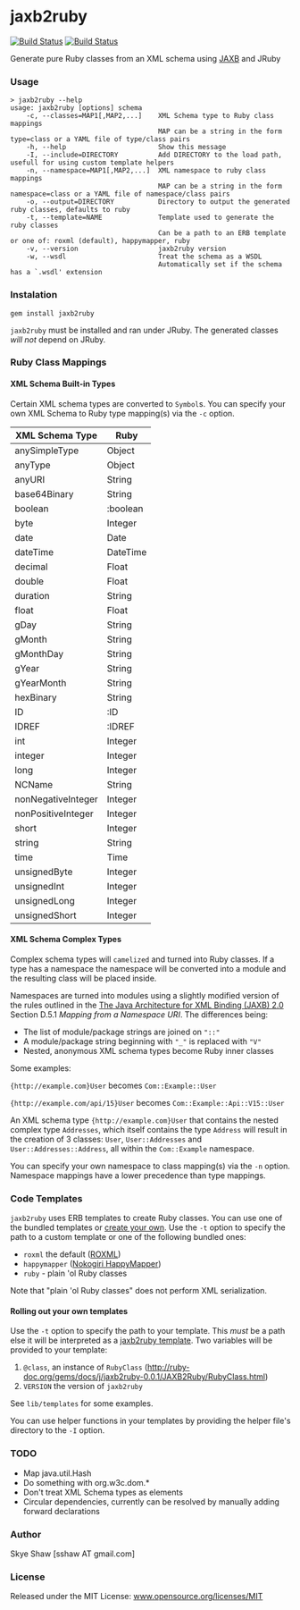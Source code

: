 # jaxb2ruby

[![Build Status](https://travis-ci.org/sshaw/jaxb2ruby.svg)](https://travis-ci.org/sshaw/jaxb2ruby)
[![Build Status](https://codeclimate.com/github/sshaw/jaxb2ruby.png)](https://codeclimate.com/github/sshaw/jaxb2ruby)

Generate pure Ruby classes from an XML schema using [JAXB](https://en.wikipedia.org/wiki/Java_Architecture_for_XML_Binding) and JRuby

### Usage

    > jaxb2ruby --help
    usage: jaxb2ruby [options] schema
        -c, --classes=MAP1[,MAP2,...]    XML Schema type to Ruby class mappings
                                         MAP can be a string in the form type=class or a YAML file of type/class pairs
        -h, --help                       Show this message
        -I, --include=DIRECTORY          Add DIRECTORY to the load path, usefull for using custom template helpers
        -n, --namespace=MAP1[,MAP2,...]  XML namespace to ruby class mappings
                                         MAP can be a string in the form namespace=class or a YAML file of namespace/class pairs
        -o, --output=DIRECTORY           Directory to output the generated ruby classes, defaults to ruby
        -t, --template=NAME              Template used to generate the ruby classes
                                         Can be a path to an ERB template or one of: roxml (default), happymapper, ruby
        -v, --version                    jaxb2ruby version
		-w, --wsdl                       Treat the schema as a WSDL
                                         Automatically set if the schema has a `.wsdl' extension

### Instalation

    gem install jaxb2ruby

`jaxb2ruby` must be installed and ran under JRuby. The generated classes *will not* depend on JRuby.

### Ruby Class Mappings

#### XML Schema Built-in Types

Certain XML schema types are converted to `Symbol`s.
You can specify your own XML Schema to Ruby type mapping(s) via the `-c` option.

<table>
<thead>
<tr><th>XML Schema Type</th><th>Ruby</th></tr>
</thead>
<tbody>
<tr><td>anySimpleType</td><td>Object</td></tr>
<tr><td>anyType</td><td>Object</td></tr>
<tr><td>anyURI</td><td>String</td></tr>
<tr><td>base64Binary</td><td>String</td></tr>
<tr><td>boolean</td><td>:boolean</td></tr>
<tr><td>byte</td><td>Integer</td></tr>
<tr><td>date</td><td>Date</td></tr>
<tr><td>dateTime</td><td>DateTime</td></tr>
<tr><td>decimal</td><td>Float</td></tr>
<tr><td>double</td><td>Float</td></tr>
<tr><td>duration</td><td>String</td></tr>
<tr><td>float</td><td>Float</td></tr>
<tr><td>gDay</td><td>String</td></tr>
<tr><td>gMonth</td><td>String</td></tr>
<tr><td>gMonthDay</td><td>String</td></tr>
<tr><td>gYear</td><td>String</td></tr>
<tr><td>gYearMonth</td><td>String</td></tr>
<tr><td>hexBinary</td><td>String</td></tr>
<tr><td>ID</td><td>:ID</td></tr>
<tr><td>IDREF</td><td>:IDREF</td></tr>
<tr><td>int</td><td>Integer</td></tr>
<tr><td>integer</td><td>Integer</td></tr>
<tr><td>long</td><td>Integer</td></tr>
<tr><td>NCName</td><td>String</td></tr>
<tr><td>nonNegativeInteger</td><td>Integer</td></tr>
<tr><td>nonPositiveInteger</td><td>Integer</td></tr>
<tr><td>short</td><td>Integer</td></tr>
<tr><td>string</td><td>String</td></tr>
<tr><td>time</td><td>Time</td></tr>
<tr><td>unsignedByte</td><td>Integer</td></tr>
<tr><td>unsignedInt</td><td>Integer</td></tr>
<tr><td>unsignedLong</td><td>Integer</td></tr>
<tr><td>unsignedShort</td><td>Integer</td></tr>
</tbody>
</table>

#### XML Schema Complex Types

Complex schema types will `camelized` and turned into Ruby classes. If a type has a namespace
the namespace will be converted into a module and the resulting class will be placed inside.

Namespaces are turned into modules using a slightly modified version of the rules outlined in the [The Java Architecture for XML Binding (JAXB) 2.0](http://download.oracle.com/otndocs/jcp/jaxb-2.0-fr-eval-oth-JSpec) Section D.5.1 _Mapping from a Namespace URI_. The differences being:

* The list of module/package strings are joined on `"::"`
* A module/package string beginning with `"_"` is replaced with `"V"`
* Nested, anonymous XML schema types become Ruby inner classes

Some examples:

`{http://example.com}User` becomes `Com::Example::User`

`{http://example.com/api/15}User` becomes `Com::Example::Api::V15::User`

An XML schema type `{http://example.com}User` that contains the nested complex type
`Addresses`, which itself contains the type `Address` will result in the creation
of 3 classes: `User`, `User::Addresses` and `User::Addresses::Address`, all within
the `Com::Example` namespace.

You can specify your own namespace to class mapping(s) via the `-n` option.
Namespace mappings have a lower precedence than type mappings.

### Code Templates

`jaxb2ruby` uses ERB templates to create Ruby classes. You can use one of the bundled templates
or [create your own](#rolling-out-your-own-templates). Use the `-t` option to specify the path to a custom
template or one of the following bundled ones:

* `roxml` the default ([ROXML](https://github.com/Empact/roxml))
* `happymapper` ([Nokogiri HappyMapper](https://github.com/dam5s/happymapper))
* `ruby` - plain 'ol Ruby classes

Note that "plain 'ol Ruby classes" does not perform XML serialization.

#### Rolling out your own templates

Use the `-t` option to specify the path to your template. This *must* be a path else it will be interpreted as a [jaxb2ruby template](#Code-Templates).
Two variables will be provided to your template:

1. `@class`, an instance of `RubyClass` (http://ruby-doc.org/gems/docs/j/jaxb2ruby-0.0.1/JAXB2Ruby/RubyClass.html)
2. `VERSION` the version of `jaxb2ruby`

See `lib/templates` for some examples.

You can use helper functions in your templates by providing the helper file's directory to the `-I` option.

### TODO

* Map java.util.Hash
* Do something with org.w3c.dom.*
* Don't treat XML Schema types as elements
* Circular dependencies, currently can be resolved by manually adding forward declarations

### Author

Skye Shaw [sshaw AT gmail.com]

### License

Released under the MIT License: www.opensource.org/licenses/MIT
